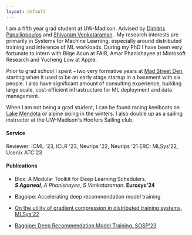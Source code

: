 ```yaml
--- 
layout: default 
---
```

<!--# About Me-->
I am a fifth year grad student at UW-Madison. Advised by [Dimitris Papailiopoulos](https://papail.io/) and [Shivaram Venkataraman](https://shivaram.org/) . 
My research interests are primarily in Systems for Machine Learning, especially around distributed training and inference of ML workloads. During my PhD I have been very fortunate to intern with Bilge Acun at FAIR, Amar Phanishayee at Microsoft Research and Yucheng Low at Apple.



Prior to grad school I spent ~two very formative years at [Mad Street Den](https://www.madstreetden.com/), starting when it used to be an early stage startup in a basement with six people. I also have significant amount of consulting experience, building large scale, cost-efficient infrastructure for ML deployment and data management. 



When I am not being a grad student, I can be found racing keelboats on [Lake Mendota](https://www.mendotayc.org/racing) or alpine skiing in the winters. I also double up as a sailing instructor at the UW-Madison's Hoofers Sailing club.

#### Service
Reviewer: ICML '23, ICLR '23, Neurips '22, Neurips '21
ERC: MLSys'22, Usenix ATC'23


#### Publications 
* Blox: A Modular Toolkit for Deep Learning Schedulers. <br />
  ***S Agarwal***, *A Phanishayee*, *S Venkataraman*. **Eurosys'24**

* Bagpipe: Accelerating deep recommendation model training
* [On the utility of gradient compression in distributed training systems, MLSys'22](https://proceedings.mlsys.org/paper_files/paper/2022/hash/773862fcc2e29f650d68960ba5bd1101-Abstract.html)
* [Bagpipe: Deep Recommendation Model Training, SOSP'23](https://arxiv.org/abs/2202.12429)



